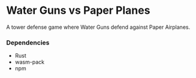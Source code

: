 # Water Guns vs Paper Planes
A tower defense game where Water Guns defend against Paper Airplanes.

### Dependencies
* Rust
* wasm-pack
* npm